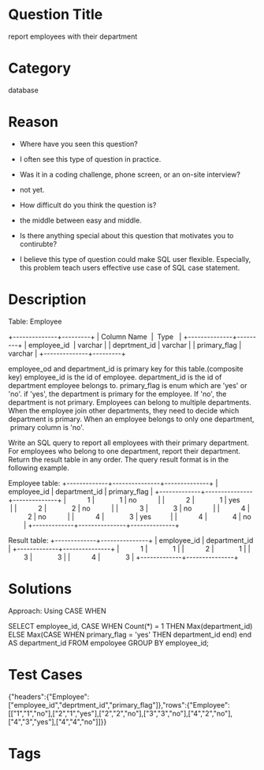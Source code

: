 # Question Title
report employees with their department

# Category
database

# Reason
* Where have you seen this question?
- I often see this type of question in practice.

* Was it in a coding challenge, phone screen, or an on-site interview?
- not yet.

* How difficult do you think the question is?
- the middle between easy and middle.

* Is there anything special about this question that motivates you to contirubte?
-  I believe this type of question could make SQL user flexible. Especially, this problem teach users effective use case of SQL case statement.

# Description
Table: Employee

+--------------+---------+
| Column Name  |  Type   |
+--------------+---------+
| employee_id  | varchar |
| deprtment_id | varchar |
| primary_flag | varchar |
+--------------+---------+

employee_od and department_id is primary key for this table.(composite key)
employee_id is the id of employee.
department_id is the id of department employee belongs to.
primary_flag is enum which are 'yes' or 'no'. if 'yes', the department is primary for the employee. If 'no', the department is not primary.
Employees can belong to multiple departments. When the employee join other departments, they need to decide which department is primary. When an employee belongs to only one department,  primary column is 'no'.

Write an SQL query to report all employees with their primary department. For employees who belong to one department, report their department. 
Return the result table in any order.
The query result format is in the following example.


Employee table:
+-------------+---------------+--------------+
| employee_id | department_id | primary_flag |
+-------------+---------------+--------------+
|           1 |             1 | no           |
|           2 |             1 | yes          |
|           2 |             2 | no           |
|           3 |             3 | no           |
|           4 |             2 | no           |
|           4 |             3 | yes          |
|           4 |             4 | no           |
+-------------+---------------+--------------+

Result table:
+-------------+---------------+
| employee_id | department_id |
+-------------+---------------+
|           1 |             1 |
|           2 |             1 |
|           3 |             3 |
|           4 |             3 |
+-------------+---------------+

# Solutions
Approach: Using CASE WHEN

SELECT employee_id,
       CASE
         WHEN Count(*) = 1 THEN Max(department_id)
         ELSE Max(CASE
                    WHEN primary_flag = 'yes' THEN department_id
                  end)
       end AS department_id
FROM   empoloyee
GROUP  BY employee_id;

# Test Cases
{"headers":{"Employee":["employee_id","deprtment_id","primary_flag"]},"rows":{"Employee":[["1","1","no"],["2","1","yes"],["2","2","no"],["3","3","no"],["4","2","no"],["4","3","yes"],["4","4","no"]]}}

# Tags

